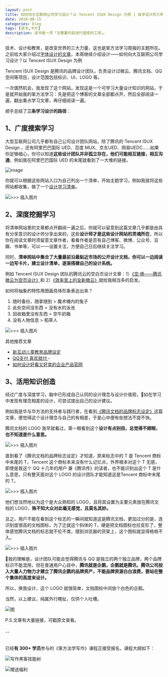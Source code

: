```yaml
---
layout: post
title: 如何向大互联网公司学习设计？以 Tencent ISUX Design 为例 | 自学设计的三种方法，附资源索引
date: 2018-08-15
categories: blog
tags: [读书,卡片]
description: 读书是一项「对重要内容进行提炼的工序」。
---
```



技术、设计和教育，是改变世界的三大力量，这也是笨方法学习周报的主题所在。 之前给大家介绍过[字体设计的文章](http://mp.weixin.qq.com/s?__biz=MzA4MTQ0NDQxNg==&mid=2650639705&idx=1&sn=dac7470a86db0b7be29fb882de54e84c&chksm=879dc676b0ea4f6080da9d0932c7638884d25e321d91d89de221586029268e8a48409f5409e6#rd)，本周继续介绍设计——如何向大互联网公司学习设计？以 Tencent ISUX Design 为例

Tencent ISUX Design 是腾讯的品牌设计团队，负责设计过微云、腾讯文档、QQ 空间等项目，设计范围包括标识、UI、LOGO 等。

一次偶然机会，我发现了这个网站，发现这是一个可学习大量设计知识的网站，于是就开始我的笨方法学习：先是把这个博客的文章全部都点开，然后全部阅读一遍，翻出重点学习文章，再仔细阅读一遍。

顺手总结了**三条学习设计的路径**：

## 1、广度搜索学习

大型互联网公司几乎都有自己公司设计团队网站，除了腾讯的 Tencent ISUX Design ，还有阿里巴巴国际 UED、百度 MUX、京东UED、网易UEDC……如果你足够细心，你可以知道**这些设计团队并非孤立存在，他们可能相互链接，相互沟通**，例如我在阿里巴巴国际 UED 的末尾就看到了一大堆的链接。

![image](http://upload-images.jianshu.io/upload_images/32598-bd142eca4f3a3eb6?imageMogr2/auto-orient/strip%7CimageView2/2/w/1240)

你就可以根据这些网站入口为自己列出一个清单，开始主题学习，例如我就将这些网站都收集，做了一个[设计学习清单](https://github.com/cnfeat/GoodThingList/blob/master/GoodDesign.md)。

![>>> 插入图片 ](http://upload-images.jianshu.io/upload_images/32598-f0eb70f46e3f1c0b?imageMogr2/auto-orient/strip%7CimageView2/2/w/1240)


## 2、深度挖掘学习

将清单网站里的文章都点开翻阅一遍之后，你就可以留意到这篇文章几乎都是由具有分享意识的设计师分享出来的，这些**设计师才是这些设计网站的灵魂所在**，所以你在阅读文章时须留意文章作者，看看作者是否有自己博客、微博、公众号、豆瓣、书单等，可以一一设置关注，方便自己日后继续关注学习。

同时，**清单网站中集合了大量最前沿最贴近市场的公开设计文档，你可以一边阅读一边写卡片，建立设计清单，逐渐搭建自己的设计系统。**

例如 Tencent ISUX Design 团队的腾讯云的空白页设计文章：1）[《空·境——腾讯微云为空页设计》](https://isux.tencent.com/articles/weiyun-empty-states-design.html)和 2）[《效率至上的全新微云》](https://isux.tencent.com/articles/108.html)就给我相当多的启发。

如何将抽象的特性用图画具体形象表达出来？

1. 随时备份，随拿随到 > 魔术帽内的兔子
2. 此处空间没东西 > 没有水的泳池
3. 回收箱里没有东西 > 空牛奶箱
4. 没有人物信息 > 稻草人

![>>> 插入图片 ](http://upload-images.jianshu.io/upload_images/32598-df84949a1501b12c?imageMogr2/auto-orient/strip%7CimageView2/2/w/1240)

其他推荐文章

- [新互动儿童教育品牌设定](https://isux.tencent.com/articles/abcmouse-brand.html) 
- [QQ支付 喜欢就付 ](https://isux.tencent.com/articles/qqpay.html)- 
- [如何设计好看又好卖的企业产品官网](https://isux.tencent.com/articles/76.html) 


##  3、活用知识创造

经过广度与深度学习，脑中已形成自己认同的设计理念与设计价值观，如在学习中发现有理念相差的设计，可尝试提出自己的设计建议。

例如我是华与华方法的支持者与践行者，在看到[《腾讯文档的品牌标志设定》](https://isux.tencent.com/articles/tencent-docs.html)这篇文章，便觉得这个设计理念与自己的有相差，于是心中便有些想法不提不快。

腾讯文档的 LOGO 我早就看过，第一眼看到这个**设计有点别扭，总觉得不顺眼，也不知道是什么意思。**

![>>> 插入图片 ](http://upload-images.jianshu.io/upload_images/32598-32800fcc67d13b8c?imageMogr2/auto-orient/strip%7CimageView2/2/w/1240)

直到看了《腾讯文档的品牌标志设定》才知道，原来标志中的 T 是 Tencent 商标中末尾的 T，Tencent 这个商标本来没有什么记忆点，外界根本对这个 T 无感，即使是我这个 QQ 十几年的用户 兼《腾讯传》的读者，也不能识别出这个 T 是什么意思，只有整天面对这个 LOGO 的设计团队才能知道这是Tencent 商标中末尾的 T。

![>>> 插入图片 ](http://upload-images.jianshu.io/upload_images/32598-59a7db43601f5abb?imageMogr2/auto-orient/strip%7CimageView2/2/w/1240)

他们想当然地以为这个是大众熟知的 LOGO，且将其设置为主要元素放在腾讯文档的 LOGO，**殊不知大众对此毫无感觉，且莫名其妙。**

总之，用户不能在看到这个标志的一瞬间就知道这是腾讯文档，更加过分的是，连识别度很高的文档图标，为了迁就这个斜体的 T，硬是把文档图标也拉变形了，整体感觉腾讯文档的标志就不伦不类，摆到浏览器的货架上，这个图标就显得格格不入。

![>>> 插入图片](http://upload-images.jianshu.io/upload_images/32598-e2ddc7fb45f6b68d?imageMogr2/auto-orient/strip%7CimageView2/2/w/1240)  

我的理解是，设计团队可能会觉得腾讯与 QQ 是独立的两个独立品牌，两个品牌标识不能混用，但在普通用户心目中，**腾讯就是企鹅，企鹅就是腾讯，腾讯公司投入大量人力物力才建立了腾讯企鹅的品牌资产，不能品牌资源白白浪费，要站在整个集体的高度来设计。**

所以，换我设计，这个 LOGO 就很简单，文档图标中间放个白色的企鹅。

当然，以上建议，纯属外行瞎扯，仅供个人吐槽。

![图](http://upload-images.jianshu.io/upload_images/32598-a228d6ca044f60a6?imageMogr2/auto-orient/strip%7CimageView2/2/w/1240)

P.S.文章有大量链接，可戳原文查看。

######  --

已经**有 300+ 学员**参与的《笨方法学写作》课程正接受报名，课程大纲如下：

![写作黑客技能树](http://upload-images.jianshu.io/upload_images/32598-ab6a69d22f39426c?imageMogr2/auto-orient/strip%7CimageView2/2/w/1240)

![赠送福利](http://upload-images.jianshu.io/upload_images/32598-3ba41b0bfbc13526?imageMogr2/auto-orient/strip%7CimageView2/2/w/1240)